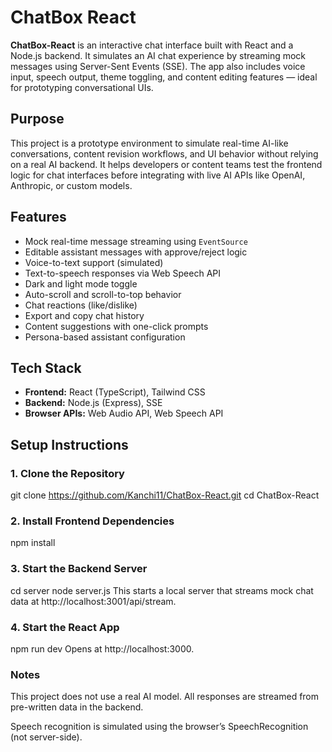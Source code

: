 # ChatBox React

**ChatBox-React** is an interactive chat interface built with React and a Node.js backend. It simulates an AI chat experience by streaming mock messages using Server-Sent Events (SSE). The app also includes voice input, speech output, theme toggling, and content editing features — ideal for prototyping conversational UIs.

## Purpose

This project is a prototype environment to simulate real-time AI-like conversations, content revision workflows, and UI behavior without relying on a real AI backend. It helps developers or content teams test the frontend logic for chat interfaces before integrating with live AI APIs like OpenAI, Anthropic, or custom models.

## Features

- Mock real-time message streaming using `EventSource`
- Editable assistant messages with approve/reject logic
- Voice-to-text support (simulated)
- Text-to-speech responses via Web Speech API
- Dark and light mode toggle
- Auto-scroll and scroll-to-top behavior
- Chat reactions (like/dislike)
- Export and copy chat history
- Content suggestions with one-click prompts
- Persona-based assistant configuration

## Tech Stack

- **Frontend:** React (TypeScript), Tailwind CSS
- **Backend:** Node.js (Express), SSE
- **Browser APIs:** Web Audio API, Web Speech API

## Setup Instructions

### 1. Clone the Repository
git clone https://github.com/Kanchi11/ChatBox-React.git
cd ChatBox-React

### 2. Install Frontend Dependencies
  npm install
### 3. Start the Backend Server
  cd server
  node server.js
  This starts a local server that streams mock chat data at http://localhost:3001/api/stream.

### 4. Start the React App

  npm run dev
  Opens at http://localhost:3000.


### Notes
This project does not use a real AI model. All responses are streamed from pre-written data in the backend.

Speech recognition is simulated using the browser’s SpeechRecognition (not server-side).

